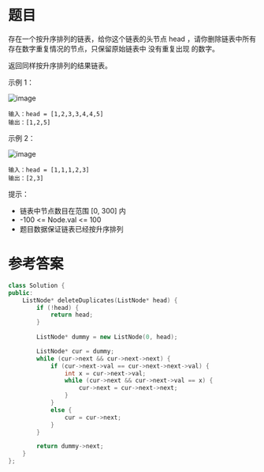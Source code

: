 # 题目
存在一个按升序排列的链表，给你这个链表的头节点 head ，请你删除链表中所有存在数字重复情况的节点，只保留原始链表中 没有重复出现 的数字。

返回同样按升序排列的结果链表。

示例 1：

![image](https://user-images.githubusercontent.com/59190045/125073658-e2646280-e0ee-11eb-8265-36d059aafa7e.png)

    输入：head = [1,2,3,3,4,4,5]
    输出：[1,2,5]
示例 2：

![image](https://user-images.githubusercontent.com/59190045/125073675-e7c1ad00-e0ee-11eb-81af-a794762f8eff.png)

    输入：head = [1,1,1,2,3]
    输出：[2,3]

提示：

* 链表中节点数目在范围 [0, 300] 内
* -100 <= Node.val <= 100
* 题目数据保证链表已经按升序排列

# 参考答案
```c++
class Solution {
public:
    ListNode* deleteDuplicates(ListNode* head) {
        if (!head) {
            return head;
        }
        
        ListNode* dummy = new ListNode(0, head);

        ListNode* cur = dummy;
        while (cur->next && cur->next->next) {
            if (cur->next->val == cur->next->next->val) {
                int x = cur->next->val;
                while (cur->next && cur->next->val == x) {
                    cur->next = cur->next->next;
                }
            }
            else {
                cur = cur->next;
            }
        }

        return dummy->next;
    }
};
